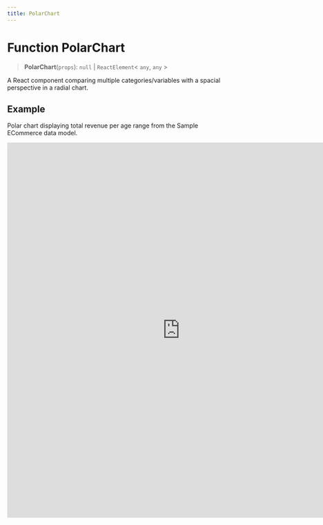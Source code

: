 ```yaml
---
title: PolarChart
---
```


# Function PolarChart

> **PolarChart**(`props`): `null` \| `ReactElement`\< `any`, `any` \>

A React component comparing multiple categories/variables with a spacial perspective in a radial chart.

## Example

Polar chart displaying total revenue per age range from the Sample ECommerce data model.

<iframe
 src='https://csdk-playground.sisense.com/?example=charts%2Fpolar-chart&mode=docs'
 width=800
 height=870
 style='border:none;'
/>

Additional Polar Chart examples:

- [Area Polar Chart](https://www.sisense.com/platform/compose-sdk/playground/?example=charts%2Fpolar-chart-area)
- [Line Polar Chart](https://www.sisense.com/platform/compose-sdk/playground/?example=charts%2Fpolar-chart-line)

## Parameters

| Parameter | Type | Description |
| :------ | :------ | :------ |
| `props` | [`PolarChartProps`](../interfaces/interface.PolarChartProps.md) | Polar chart properties |

## Returns

`null` \| `ReactElement`\< `any`, `any` \>

Polar Chart component
